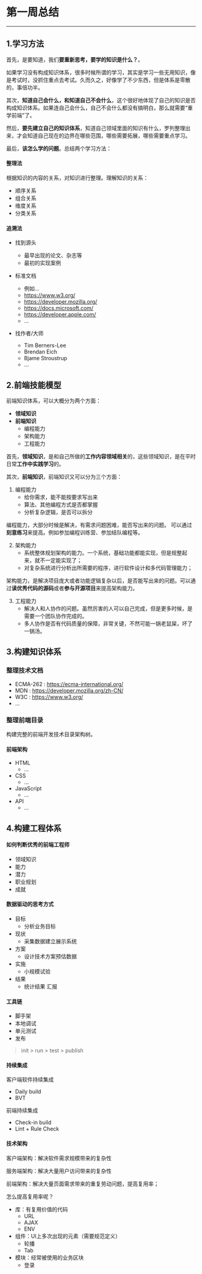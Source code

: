 # 第一周总结
---

## 1.学习方法
首先，是要知道，我们**要重新思考，要学的知识是什么？**。

如果学习没有构成知识体系，很多时候所谓的学习，其实是学习一些无用知识，像是考试时，没抓住重点去考试。久而久之，好像学了不少东西，但是体系是零散的，事倍功半。

其次，**知道自己会什么，和知道自己不会什么**，这个很好地体现了自己的知识是否构成知识体系。如果连自己会什么，自己不会什么都没有搞明白，那么就需要“重学前端”了。

然后，**要先建立自己的知识体系**，知道自己领域里面的知识有什么，罗列整理出来，才会知道自己现在的边界在哪些范围，哪些需要拓展，哪些需要重点学习。

最后，**该怎么学的问题**。总结两个学习方法：

#### 整理法

根据知识的内容的关系，对知识进行整理。理解知识的关系：

- 顺序关系
- 组合关系
- 维度关系
- 分类关系

#### 追溯法

- 找到源头
    - 最早出现的论文、杂志等
    - 最初的实现案例
- 标准文档
    - 例如...
    - https://www.w3.org/
    - https://developer.mozilla.org/
    - https://docs.microsoft.com/
    - https://developer.apple.com/
    - ...

- 找作者/大师
    - Tim Berners-Lee
    - Brendan Eich
    - Bjame Stroustrup
    - ...


## 2.前端技能模型

前端知识体系，可以大概分为两个方面：

- **领域知识**
- **前端知识**
    - 编程能力
    - 架构能力
    - 工程能力 

首先，**领域知识**，是和自己所做的**工作内容领域相关**的，这些领域知识，是在平时日常**工作中实践学习**的。

其次，**前端知识**，前端知识又可以分为三个方面：

1. 编程能力
    - 给你需求，能不能按要求写出来
    - 算法、其他编程方式是否都掌握
    - 分析复杂逻辑，是否可以拆分

编程能力，大部分时候是解决，有需求问题困难，能否写出来的问题。
可以通过**刻意练习**来提高。例如参加编程训练营、参加结队编程等。


2. 架构能力
    - 系统整体规划架构的能力。一个系统，基础功能都能实现，但是规整起来，就不一定能实现了；
    - 对复杂系统进行分析出所需要的程序，进行软件设计和多代码管理能力；

架构能力，是解决项目庞大或者功能逻辑复杂以后，是否能写出来的问题。可以通过**读优秀代码的源码**或者**参与开源项目**来提高架构能力。

3. 工程能力
    - 解决人和人协作的问题。虽然厉害的人可以自己完成，但是更多时候，是需要一个团队协作完成的。
    - 多人协作是否有代码质量的保障，非常关键，不然可能一锅老鼠屎，坏了一锅汤。

## 3.构建知识体系

### 整理技术文档
- ECMA-262 : https://ecma-international.org/  
- MDN : https://developer.mozilla.org/zh-CN/ 
- W3C : https://www.w3.org/
- ...

### 整理前端目录

构建完整的前端开发技术目录架构树。

#### 前端架构
- HTML
    - ... 
- CSS
    - ... 
- JavaScript
    - ... 
- API
    - ... 

## 4.构建工程体系

#### 如何判断优秀的前端工程师

- 领域知识
- 能力
- 潜力
- 职业规划
- 成就

#### 数据驱动的思考方式

- 目标
    - 分析业务目标
- 现状
    - 采集数据建立展示系统
- 方案
    - 设计技术方案预估数据
- 实施
    - 小规模试验
- 结果
    - 统计结果 汇报

#### 工具链

- 脚手架
- 本地调试
- 单元测试
- 发布

> init > run > test > publish

#### 持续集成

客户端软件持续集成

- Daily build
- BVT 

前端持续集成

- Check-in build
- Lint + Rule Check

#### 技术架构

客户端架构：解决软件需求规模带来的复杂性

服务端架构：解决大量用户访问带来的复杂性

前端架构：解决大量页面需求带来的重复劳动问题，提高复用率；

怎么提高复用率呢？

- 库：有复用价值的代码
    - URL
    - AJAX
    - ENV
- 组件：UI上多次出现的元素（需要规范定义）
    - 轮播
    - Tab
- 模块：经常被使用的业务区块
    - 登录

    